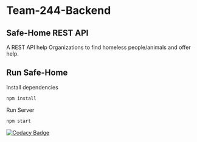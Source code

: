 # Team-244-Backend
## Safe-Home REST API


A REST API help Organizations to find homeless people/animals and offer help.

## Run Safe-Home

Install dependencies

```bash
npm install
```

Run Server

```bash
npm start
```


[![Codacy Badge](https://api.codacy.com/project/badge/Grade/1c810a411bdd4743bb6e83adfb709410)](https://app.codacy.com/gh/BuildForSDGCohort2/Team-244-Backend?utm_source=github.com&utm_medium=referral&utm_content=BuildForSDGCohort2/Team-244-Backend&utm_campaign=Badge_Grade_Settings)